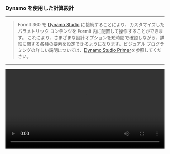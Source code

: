 

### Dynamo を使用した計算設計

---

> FormIt 360 を [Dynamo Studio](http://www.autodesk.com/products/dynamo-studio/overview) に接続することにより、カスタマイズしたパラメトリック コンテンツを FormIt 内に配置して操作することができます。 これにより、さまざまな設計オプションを短時間で確認しながら、詳細に関する各種の要素を設定できるようになります。ビジュアル プログラミングの詳しい説明については、[Dynamo Studio Primer](http://dynamoprimer.com/jp/)を参照してください。

---
<video width="100%" controls>
  <source src="Videos/Dynamo.mp4" type="video/mp4">
</video>
